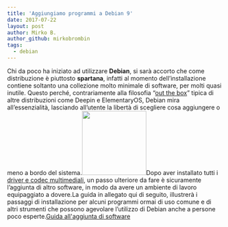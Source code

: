 ```yaml
---
title: 'Aggiungiamo programmi a Debian 9'
date: 2017-07-22
layout: post
author: Mirko B.
author_github: mirkobrombin
tags:
  - debian
---
```

Chi da poco ha iniziato ad utilizzare <strong>Debian</strong>, si sarà accorto che come distribuzione è piuttosto <strong>spartana</strong>, infatti al momento dell’installazione contiene soltanto una collezione molto minimale di software, per molti quasi inutile. Questo perché, contrariamente alla filosofia “<a href="https://linuxhub.it/2017/07/07/cosa-sono-le-distribuzioni-out-of-the-box/">out the box</a>” tipica di altre distribuzioni come Deepin e ElementaryOS, Debian mira all’essenzialità, lasciando all’utente la libertà di scegliere cosa aggiungere o meno a bordo del sistema.<img class="aligncenter wp-image-1029 size-thumbnail size-full wp-image-58" src="https://linuxhub.it/wordpress/wp-content/uploads/2017/07/ts-150x150.png" alt="" width="150" height="150" />Dopo aver installato tutti i <a href="https://linuxhub.it/2017/07/20/debian-9-stretch-guida-post-installazione-completa/">driver e codec multimediali</a>, un passo ulteriore da fare è sicuramente l’aggiunta di altro software, in modo da avere un ambiente di lavoro equipaggiato a dovere.La guida in allegato qui di seguito, illustrerà i passaggi di installazione per alcuni programmi ormai di uso comune e di altri strumenti che possono agevolare l’utilizzo di Debian anche a persone poco esperte.<a href="https://linuxhub.it/wordpress/wp-content/uploads/2017/07/add-software.pdf">Guida all'aggiunta di software</a>